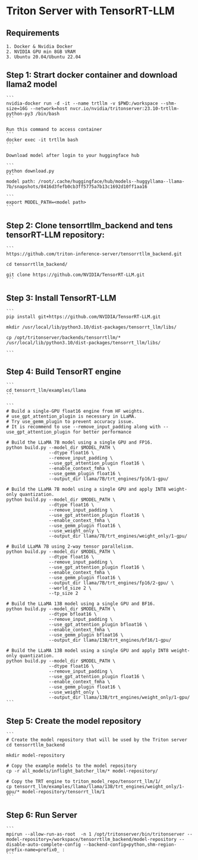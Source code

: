 # Triton Server with TensorRT-LLM

## Requirements

    1. Docker & Nvidia Docker
    2. NVIDIA GPU min 8GB VRAM
    3. Ubuntu 20.04/Ubuntu 22.04

## Step 1: Strart docker container and download llama2 model

    ```
    nvidia-docker run -d -it --name trtllm -v $PWD:/workspace --shm-size=16G --network=host nvcr.io/nvidia/tritonserver:23.10-trtllm-python-py3 /bin/bash
    ```

    Run this command to access container
    ```
    docker exec -it trtllm bash
    ```

    Download model after login to your huggingface hub

    ```
    python download.py
    ```
    model path: /root/.cache/huggingface/hub/models--huggyllama--llama-7b/snapshots/8416d3fefb0cb3ff5775a7b13c1692d10ff1aa16

    ```
    export MODEL_PATH=<model path>
    ```
## Step 2: Clone tensorrtllm_backend and tens tensorRT-LLM repository:

    ```
    https://github.com/triton-inference-server/tensorrtllm_backend.git

    cd tensorrtllm_backend/

    git clone https://github.com/NVIDIA/TensorRT-LLM.git
    ```

## Step 3: Install TensorRT-LLM 

    ```
    pip install git+https://github.com/NVIDIA/TensorRT-LLM.git

    mkdir /usr/local/lib/python3.10/dist-packages/tensorrt_llm/libs/

    cp /opt/tritonserver/backends/tensorrtllm/* /usr/local/lib/python3.10/dist-packages/tensorrt_llm/libs/

    ```

## Step 4: Build TensorRT engine

    ```
    cd tensorrt_llm/examples/llama
    ```

    ```
    # Build a single-GPU float16 engine from HF weights.
    # use_gpt_attention_plugin is necessary in LLaMA.
    # Try use_gemm_plugin to prevent accuracy issue.
    # It is recommend to use --remove_input_padding along with --use_gpt_attention_plugin for better performance

    # Build the LLaMA 7B model using a single GPU and FP16.
    python build.py --model_dir $MODEL_PATH \
                    --dtype float16 \
                    --remove_input_padding \
                    --use_gpt_attention_plugin float16 \
                    --enable_context_fmha \
                    --use_gemm_plugin float16 \
                    --output_dir llama/7B/trt_engines/fp16/1-gpu/

    # Build the LLaMA 7B model using a single GPU and apply INT8 weight-only quantization.
    python build.py --model_dir $MODEL_PATH \
                    --dtype float16 \
                    --remove_input_padding \
                    --use_gpt_attention_plugin float16 \
                    --enable_context_fmha \
                    --use_gemm_plugin float16 \
                    --use_weight_only \
                    --output_dir llama/7B/trt_engines/weight_only/1-gpu/

    # Build LLaMA 7B using 2-way tensor parallelism.
    python build.py --model_dir $MODEL_PATH \
                    --dtype float16 \
                    --remove_input_padding \
                    --use_gpt_attention_plugin float16 \
                    --enable_context_fmha \
                    --use_gemm_plugin float16 \
                    --output_dir llama/7B/trt_engines/fp16/2-gpu/ \
                    --world_size 2 \
                    --tp_size 2
    
    # Build the LLaMA 13B model using a single GPU and BF16.
    python build.py --model_dir $MODEL_PATH \
                    --dtype bfloat16 \
                    --remove_input_padding \
                    --use_gpt_attention_plugin bfloat16 \
                    --enable_context_fmha \
                    --use_gemm_plugin bfloat16 \
                    --output_dir llama/13B/trt_engines/bf16/1-gpu/

    # Build the LLaMA 13B model using a single GPU and apply INT8 weight-only quantization.
    python build.py --model_dir $MODEL_PATH \
                    --dtype float16 \
                    --remove_input_padding \
                    --use_gpt_attention_plugin float16 \
                    --enable_context_fmha \
                    --use_gemm_plugin float16 \
                    --use_weight_only \
                    --output_dir llama/13B/trt_engines/weight_only/1-gpu/
    ```

## Step 5: Create the model repository

    ```
    # Create the model repository that will be used by the Triton server
    cd tensorrtllm_backend

    mkdir model-repository

    # Copy the example models to the model repository
    cp -r all_models/inflight_batcher_llm/* model-repository/

    # Copy the TRT engine to triton_model_repo/tensorrt_llm/1/
    cp tensorrt_llm/examples/llama/llama/13B/trt_engines/weight_only/1-gpu/* model-repository/tensorrt_llm/1
    ```

## Step 6: Run Server

    ```
    mpirun --allow-run-as-root  -n 1 /opt/tritonserver/bin/tritonserver --model-repository=/workspace/tensorrtllm_backend/model-repository --disable-auto-complete-config --backend-config=python,shm-region-prefix-name=prefix0_ :
    ```